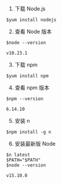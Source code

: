 1. 下载 Node.js

```shell
$yum install nodejs
```

2. 查看 Node 版本

```shell
$node --version

v10.23.1
```

3. 下载 npm

```shell
$yum install npm
```

4. 查看 npm 版本

```shell
$npm --version

6.14.10
```

5. 安装 n

```shell
$npm install -g n
```

6. 安装最新版 Node

```shell
$n latest
$PATH="$PATH"
$node --version

v15.10.0
```


